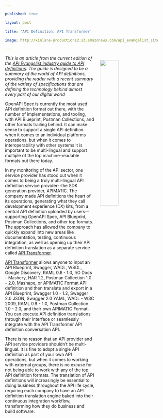 ---
published: true
layout: post
title: 'API Definition: API Transformer'
image: http://kinlane-productions2.s3.amazonaws.com/api_evangelist_site/blog/api_definitions_apitransfomer_screenshot.png
---

<p><img style="padding: 15px;" src="https://kinlane-productions2.s3.amazonaws.com/api_evangelist_site/blog/api_definitions_apitransfomer_screenshot.png" alt="" width="35%" align="right" />
<p class="p1"><em>This is an article from the current edition of the&nbsp;<a href="http://definitions.apievangelist.com/guide/">API Evangelist industry guide to API definitions</a>. The guide is designed to be a summary of the world of API definitions, providing the reader with a recent summary of the variety of specifications that are defining the technology behind almost every part of our digital world</em>
<p class="p1">OpenAPI Spec is currently the most used API definition format out there, with the number of implementations, and tooling, with API Blueprint, Postman Collections, and other formats trailing behind. It can make sense to support a single API definition when it comes to an individual platforms operations, but when it comes to interoperability with other systems it is important to be multi-lingual and support multiple of the top machine-readable formats out there today.
<p class="p1">In my monitoring of the API sector, one service provider has stood out when it comes to being a truly multi-lingual API definition service provider--the SDK generation provider, APIMATIC. The company made API definitions the heart of its operations, generating what they call development experience (DX) kits, from a central API definition uploaded by users--supporting OpenAPI Spec, API Blueprint, Postman Collections, and other top formats. The approach has allowed the company to quickly expand into new areas like documentation, testing, continuous integration, as well as opening up their API definition translation as a separate service called <a href="https://apimatic.io/transformer">API Transformer</a>.
<p class="p1"><a href="https://apimatic.io/transformer">API Transformer</a> allows anyone to input an API Blueprint, Swagger, WADL, WSDL, Google Discovery, RAML 0.8 - 1.0, I/O Docs - Mashery, HAR 1.2, Postman Collection 1.0 - 2.0, Mashape, or APIMATIC Format API definition and then translate and export in a&nbsp; API Blueprint, Swagger 1.0 - 1.2, Swagger 2.0 JSON, Swagger 2.0 YAML, WADL - W3C 2009, RAML 0.8 - 1.0, Postman Collection 1.0 - 2.0, and their own APIMATIC Format. You can execute API definition translations through their interface or seamlessly integrate with the API Transformer API definition conversation API.
<p class="p1">There is no reason that an API provider and API service providers shouldn&rsquo;t be multi-lingual. It is fine to adopt a single API definition as part of your own API operations, but when it comes to working with external groups, there is no excuse for not being able to work with any of the top API definition formats. The translation of API definitions will increasingly be essential to doing business throughout the API life cycle, requiring each company to have an API definition translation engine baked into their continuous integration workflow, transforming how they do business and build software.

